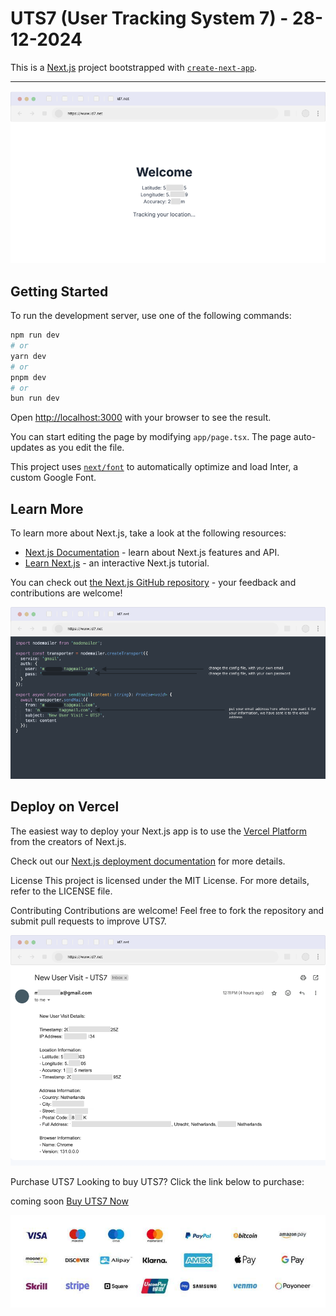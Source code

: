 # UTS7 (User Tracking System 7) - 28-12-2024

This is a [Next.js](https://nextjs.org/) project bootstrapped with [`create-next-app`](https://github.com/vercel/next.js/tree/canary/packages/create-next-app).

---
![img/43645643676.png](https://raw.githubusercontent.com/EricksonAtHome/UTS7/refs/heads/main/img/43645643676.png "43645643676")


## Getting Started

To run the development server, use one of the following commands:

```bash
npm run dev
# or
yarn dev
# or
pnpm dev
# or
bun run dev
```

Open [http://localhost:3000](http://localhost:3000) with your browser to see the result.

You can start editing the page by modifying `app/page.tsx`. The page auto-updates as you edit the file.

This project uses [`next/font`](https://nextjs.org/docs/basic-features/font-optimization) to automatically optimize and load Inter, a custom Google Font.

## Learn More

To learn more about Next.js, take a look at the following resources:

- [Next.js Documentation](https://nextjs.org/docs) - learn about Next.js features and API.
- [Learn Next.js](https://nextjs.org/learn) - an interactive Next.js tutorial.

You can check out [the Next.js GitHub repository](https://github.com/vercel/next.js/) - your feedback and contributions are welcome!

![img/65734646.png](https://raw.githubusercontent.com/EricksonAtHome/UTS7/refs/heads/main/img/65734646.png "65734646")

## Deploy on Vercel

The easiest way to deploy your Next.js app is to use the [Vercel Platform](https://vercel.com/new?utm_medium=default-template&filter=next.js&utm_source=create-next-app&utm_campaign=create-next-app-readme) from the creators of Next.js.

Check out our [Next.js deployment documentation](https://nextjs.org/docs/deployment) for more details.


License
This project is licensed under the MIT License. For more details, refer to the LICENSE file.

Contributing
Contributions are welcome! Feel free to fork the repository and submit pull requests to improve UTS7.

![img/4w35q532445.png](https://raw.githubusercontent.com/EricksonAtHome/UTS7/refs/heads/main/img/4w35q532445.png "4w35q532445")

Purchase UTS7
Looking to buy UTS7? Click the link below to purchase:

coming soon [Buy UTS7 Now](https://)

![img/4567654874](https://raw.githubusercontent.com/EricksonAtHome/UTS7/refs/heads/main/img/popular-online-payment-methods-logo-with-white-background-transparent-with-logotype-gateway-icon-set-for-website-free-vector.jpg "4567654874")

